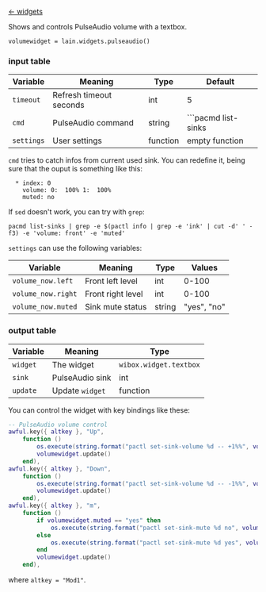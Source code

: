 [<- widgets](https://github.com/copycat-killer/lain/wiki/Widgets)

Shows and controls PulseAudio volume with a textbox.

	volumewidget = lain.widgets.pulseaudio()

### input table

Variable | Meaning | Type | Default
--- | --- | --- | ---
`timeout` | Refresh timeout seconds | int | 5
`cmd` | PulseAudio command | string | ```pacmd list-sinks | sed -n -e '0,/*/d' -e '/base volume/d' -e '/volume:/p' -e '/muted:/p'```
`settings` | User settings | function | empty function

`cmd` tries to catch infos from current used sink. You can redefine it, being sure that the ouput is something like this:

```shell
  * index: 0
	volume: 0:  100% 1:  100%
	muted: no
```

If `sed` doesn't work, you can try with `grep`:

```shell
pacmd list-sinks | grep -e $(pactl info | grep -e 'ink' | cut -d' ' -f3) -e 'volume: front' -e 'muted'
```

`settings` can use the following variables:

Variable | Meaning | Type | Values
--- | --- | --- | ---
`volume_now.left` | Front left level | int | 0-100
`volume_now.right` | Front right level | int | 0-100
`volume_now.muted` | Sink mute status | string | "yes", "no"

### output table

Variable | Meaning | Type
--- | --- | --- 
`widget` | The widget | `wibox.widget.textbox`
`sink` | PulseAudio sink | int
`update` | Update `widget` | function

You can control the widget with key bindings like these:

```lua
-- PulseAudio volume control
awful.key({ altkey }, "Up",
    function ()
        os.execute(string.format("pactl set-sink-volume %d -- +1%%", volumewidget.sink))
        volumewidget.update()
    end),
awful.key({ altkey }, "Down",
    function ()
        os.execute(string.format("pactl set-sink-volume %d -- -1%%", volumewidget.sink))
        volumewidget.update()
    end),
awful.key({ altkey }, "m",
    function ()
        if volumewidget.muted == "yes" then
            os.execute(string.format("pactl set-sink-mute %d no", volumewidget.sink))
        else
            os.execute(string.format("pactl set-sink-mute %d yes", volumewidget.sink))
        end
        volumewidget.update()
    end),
```

where `altkey = "Mod1"`.